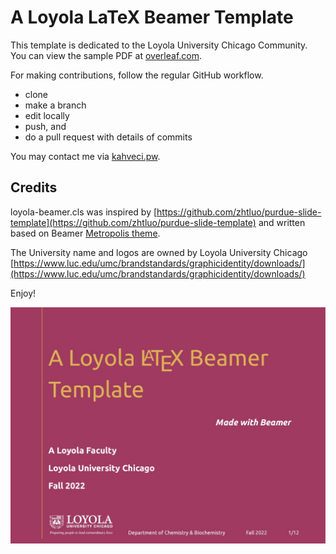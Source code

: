 # A Loyola LaTeX Beamer Template

This template is dedicated to the Loyola University Chicago Community. You can view the sample PDF at [overleaf.com](https://www.overleaf.com/latex/templates/a-loyola-latex-beamer-template/ydvmcbhfggcp.pdf). 

For making contributions, follow the regular GitHub workflow.  

* clone
* make a branch
* edit locally
* push, and 
* do a pull request with details of commits

You may contact me via [kahveci.pw](https://kahveci.pw/contact).

## Credits

loyola-beamer.cls was inspired by [https://github.com/zhtluo/purdue-slide-template](https://github.com/zhtluo/purdue-slide-template) and written based on Beamer [Metropolis theme](https://ctan.org/pkg/beamertheme-metropolis?lang=en). 

The University name and logos are owned by Loyola University Chicago [https://www.luc.edu/umc/brandstandards/graphicidentity/downloads/](https://www.luc.edu/umc/brandstandards/graphicidentity/downloads/)

Enjoy!

![](./figures/slide.jpg)